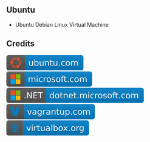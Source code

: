 Ubuntu
------

- Ubuntu Debian Linux Virtual Machine

Credits
-------
[![image](
Credits/ubuntu.com.svg)](https://ubuntu.com/)  
[![image](
Credits/microsoft.com.svg)](https://microsoft.com/)  
[![image](
Credits/CS.NET-dotnet.microsoft.com.svg)](https://dotnet.microsoft.com/)  
[![image](
Credits/vagrantup.com.svg)](https://vagrantup.com/)  
[![image](
Credits/virtualbox.org.svg)](https://virtualbox.org/)